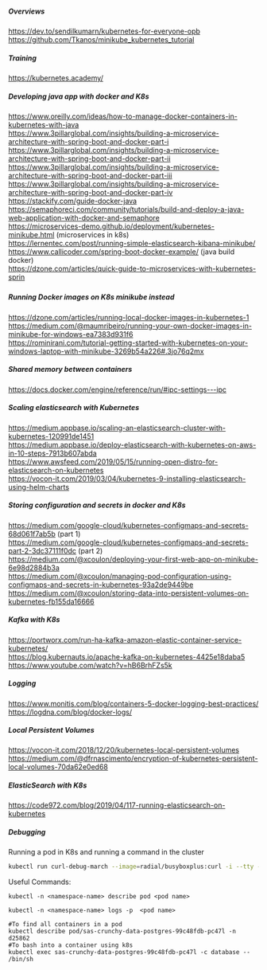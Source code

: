 ##### Overviews
https://dev.to/sendilkumarn/kubernetes-for-everyone-opb   
https://github.com/Tkanos/minikube_kubernetes_tutorial   

##### Training
https://kubernetes.academy/ 

##### Developing java app with docker and K8s
https://www.oreilly.com/ideas/how-to-manage-docker-containers-in-kubernetes-with-java  
https://www.3pillarglobal.com/insights/building-a-microservice-architecture-with-spring-boot-and-docker-part-i  
https://www.3pillarglobal.com/insights/building-a-microservice-architecture-with-spring-boot-and-docker-part-ii  
https://www.3pillarglobal.com/insights/building-a-microservice-architecture-with-spring-boot-and-docker-part-iii  
https://www.3pillarglobal.com/insights/building-a-microservice-architecture-with-spring-boot-and-docker-part-iv  
https://stackify.com/guide-docker-java  
https://semaphoreci.com/community/tutorials/build-and-deploy-a-java-web-application-with-docker-and-semaphore  
https://microservices-demo.github.io/deployment/kubernetes-minikube.html (microservices in k8s)  
https://lernentec.com/post/running-simple-elasticsearch-kibana-minikube/  
https://www.callicoder.com/spring-boot-docker-example/ (java build docker)  
https://dzone.com/articles/quick-guide-to-microservices-with-kubernetes-sprin   

##### 

##### Running Docker images on K8s minikube instead
https://dzone.com/articles/running-local-docker-images-in-kubernetes-1   
https://medium.com/@maumribeiro/running-your-own-docker-images-in-minikube-for-windows-ea7383d931f6   
https://rominirani.com/tutorial-getting-started-with-kubernetes-on-your-windows-laptop-with-minikube-3269b54a226#.3jo76q2mx   



##### Shared memory between containers
https://docs.docker.com/engine/reference/run/#ipc-settings---ipc

##### Scaling elasticsearch with Kubernetes
https://medium.appbase.io/scaling-an-elasticsearch-cluster-with-kubernetes-120991de1451  
https://medium.appbase.io/deploy-elasticsearch-with-kubernetes-on-aws-in-10-steps-7913b607abda  
https://www.awsfeed.com/2019/05/15/running-open-distro-for-elasticsearch-on-kubernetes  
https://vocon-it.com/2019/03/04/kubernetes-9-installing-elasticsearch-using-helm-charts  


##### Storing configuration and secrets in docker and K8s
https://medium.com/google-cloud/kubernetes-configmaps-and-secrets-68d061f7ab5b (part 1)  
https://medium.com/google-cloud/kubernetes-configmaps-and-secrets-part-2-3dc37111f0dc (part 2)  
https://medium.com/@xcoulon/deploying-your-first-web-app-on-minikube-6e98d2884b3a  
https://medium.com/@xcoulon/managing-pod-configuration-using-configmaps-and-secrets-in-kubernetes-93a2de9449be  
https://medium.com/@xcoulon/storing-data-into-persistent-volumes-on-kubernetes-fb155da16666  

##### Kafka with K8s
https://portworx.com/run-ha-kafka-amazon-elastic-container-service-kubernetes/  
https://blog.kubernauts.io/apache-kafka-on-kubernetes-4425e18daba5  
https://www.youtube.com/watch?v=hB6BrhFZs5k  

##### Logging 
https://www.monitis.com/blog/containers-5-docker-logging-best-practices/  
https://logdna.com/blog/docker-logs/

##### Local Persistent Volumes
https://vocon-it.com/2018/12/20/kubernetes-local-persistent-volumes  
https://medium.com/@dfrnascimento/encryption-of-kubernetes-persistent-local-volumes-70da62e0ed68 

##### ElasticSearch with K8s
https://code972.com/blog/2019/04/117-running-elasticsearch-on-kubernetes   


##### Debugging
Running a pod in K8s and running a command in the cluster
```bash
kubectl run curl-debug-march --image=radial/busyboxplus:curl -i --tty --rm --generator=run-pod/v1
```

Useful Commands:
```
kubectl -n <namespace-name> describe pod <pod name>

kubectl -n <namespace-name> logs -p  <pod name> 

#To find all containers in a pod
kubectl describe pod/sas-crunchy-data-postgres-99c48fdb-pc47l -n d25862
#To bash into a container using k8s
kubectl exec sas-crunchy-data-postgres-99c48fdb-pc47l -c database -- /bin/sh


```
